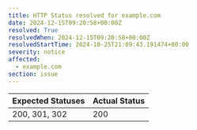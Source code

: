 ```yaml
---
title: HTTP Status resolved for example.com
date: 2024-12-15T09:20:58+00:00Z
resolved: True
resolvedWhen: 2024-12-15T09:20:58+00:00Z
resolvedStartTime: 2024-10-25T21:09:43.191474+00:00
severity: notice
affected:
  - example.com
section: issue
---
```


| Expected Statuses | Actual Status  |
|-------------------|----------------|
| 200, 301, 302 | 200 |
